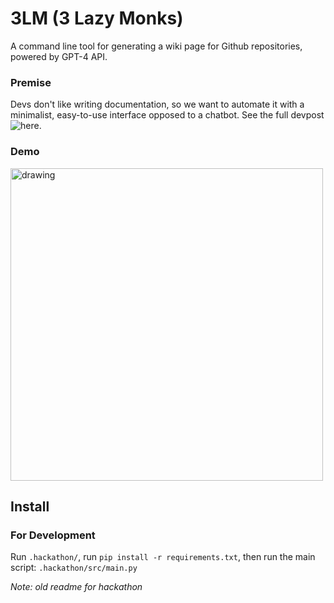# 3LM (3 Lazy Monks)

A command line tool for generating a wiki page for Github repositories, powered by GPT-4 API.

### Premise

Devs don't like writing documentation, so we want to automate it with a minimalist, easy-to-use interface opposed to a chatbot. See the full devpost ![here](https://devpost.com/software/3lm-3-lazy-monks).

### Demo
<!-- ![](3lm_demo.gif) -->
<img src="3lm_demo.gif" alt="drawing" width="500"/>


## Install

### For Development
Run `.hackathon/`, run `pip install -r requirements.txt`, then run the main script: `.hackathon/src/main.py`


*Note: old readme for hackathon*

